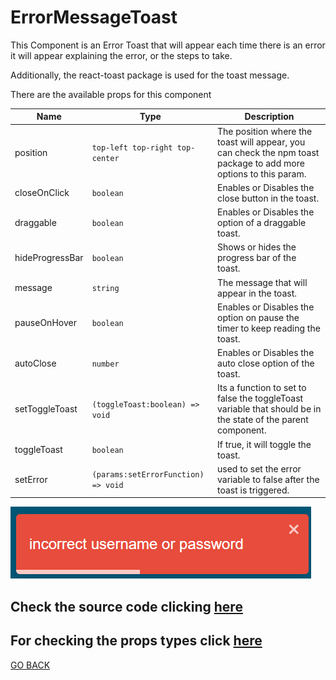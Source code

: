 # ErrorMessageToast

This Component is an Error Toast that will appear each time there is an error it will appear explaining the error, or the steps to take.

Additionally, the react-toast package is used for the toast message.

There are the available props for this component

Name  | Type | Description
  ------------- | ----------------------------------- | -------------
position        | `top-left top-right top-center`       | The position where the toast will appear, you can check the npm toast package to add more options to this param.
closeOnClick    | `boolean`                           | Enables or Disables the close button in the toast.
draggable       | `boolean`                           | Enables or Disables the option of a draggable toast.
hideProgressBar | `boolean`                           | Shows or hides the progress bar of the toast.
message         | `string`                            | The message that will appear in the toast.
pauseOnHover    | `boolean`                           | Enables or Disables the option on pause the timer to keep reading the toast.
autoClose       | `number`                            | Enables or Disables the auto close option of the toast.
setToggleToast  | `(toggleToast:boolean) => void`     | Its a function to set to false the toggleToast variable that should be in the state of the parent component.
toggleToast     | `boolean`                           | If true, it will toggle the toast.
setError        | `(params:setErrorFunction) => void` | used to set the error variable to false after the toast is triggered.

![button design](../../../ReadmeImages/ErrorToast.png "Toast design")


## Check the source code clicking [here](./index.tsx)
## For checking the props types click [here](./interface.ts)

[GO BACK](../README.md)